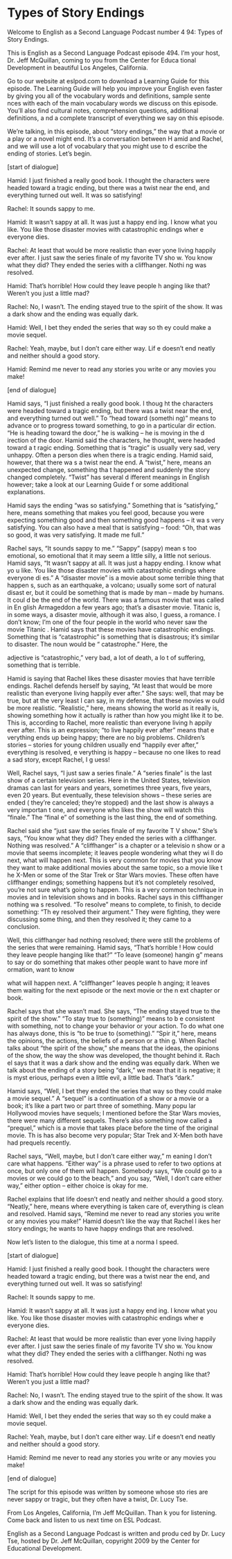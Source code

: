 # Types of Story Endings

Welcome to English as a Second Language Podcast number 4 94: Types of Story Endings.

This is English as a Second Language Podcast episode 494.  I’m your host, Dr. Jeff McQuillan, coming to you from the Center for Educa tional Development in beautiful Los Angeles, California.

Go to our website at eslpod.com to download a Learning  Guide for this episode. The Learning Guide will help you improve your English even faster by giving you all of the vocabulary words and definitions, sample sente nces with each of the main vocabulary words we discuss on this episode.  You’ll also  find cultural notes, comprehension questions, additional definitions, a nd a complete transcript of everything we say on this episode.

We’re talking, in this episode, about “story endings,” the way that a movie or a play or a novel might end.  It’s a conversation between H amid and Rachel, and we will use a lot of vocabulary that you might use to d escribe the ending of stories.  Let’s begin.

[start of dialogue]

Hamid:  I just finished a really good book.  I thought the characters were headed toward a tragic ending, but there was a twist near the  end, and everything turned out well.  It was so satisfying!

Rachel:  It sounds sappy to me.

Hamid:  It wasn’t sappy at all.  It was just a happy end ing.  I know what you like. You like those disaster movies with catastrophic endings wher e everyone dies.

Rachel:  At least that would be more realistic than ever yone living happily ever after.  I just saw the series finale of my favorite TV sho w.  You know what they did?  They ended the series with a cliffhanger.  Nothi ng was resolved.

Hamid:  That’s horrible!  How could they leave people h anging like that?  Weren’t you just a little mad?

Rachel:  No, I wasn’t.  The ending stayed true to the spirit of the show.  It was a dark show and the ending was equally dark.

 Hamid:  Well, I bet they ended the series that way so th ey could make a movie sequel.

Rachel:  Yeah, maybe, but I don’t care either way.  Lif e doesn’t end neatly and neither should a good story.

Hamid:  Remind me never to read any stories you write or  any movies you make!

[end of dialogue]

Hamid says, “I just finished a really good book.  I thoug ht the characters were headed toward a tragic ending, but there was a twist near the end, and everything turned out well.”  To “head toward (somethi ng)” means to advance or to progress toward something, to go in a particular dir ection.  “He is heading toward the door,” he is walking – he is moving in the d irection of the door.  Hamid said the characters, he thought, were headed toward a t ragic ending.  Something that is “tragic” is usually very sad, very unhappy.  Often a person dies when there is a tragic ending.  Hamid said, however, that there wa s a twist near the end.  A “twist,” here, means an unexpected change, something tha t happened and suddenly the story changed completely.  “Twist” has several d ifferent meanings in English however; take a look at our Learning Guide f or some additional explanations.

Hamid says the ending “was so satisfying.”  Something that  is “satisfying,” here, means something that makes you feel good, because you were expecting something good and then something good happens – it wa s very satisfying.  You can also have a meal that is satisfying – food: “Oh, that  was so good, it was very satisfying.  It made me full.”

Rachel says, “It sounds sappy to me.”  “Sappy” (sappy) mean s too emotional, so emotional that it may seem a little silly, a little not  serious.  Hamid says, “It wasn’t sappy at all.  It was just a happy ending.  I know what yo u like.  You like those disaster movies with catastrophic endings where everyone di es.”  A “disaster movie” is a movie about some terrible thing that happen s, such as an earthquake, a volcano; usually some sort of natural disast er, but it could be something that is made by man – made by humans.  It coul d be the end of the world.  There was a famous movie that was called in En glish Armageddon  a few years ago; that’s a disaster movie.  Titanic  is, in some ways, a disaster movie, although it was also, I guess, a romance.  I don’t know; I’m one of the four people in the world who never saw the movie Titanic .  Hamid says that these movies have catastrophic endings.  Something that is “catastrophic”  is something that is disastrous; it’s similar to disaster.  The noun would be “ catastrophe.”  Here, the

 adjective is “catastrophic,” very bad, a lot of death, a lo t of suffering, something that is terrible.

Hamid is saying that Rachel likes these disaster movies that have terrible endings.  Rachel defends herself by saying, “At least that  would be more realistic than everyone living happily ever after.”  She says: well, that may be true, but at the very least I can say, in my defense, that these movies w ould be more realistic.  “Realistic,” here, means showing the world as it really is, showing something how it actually is rather than how you might like it to be.  This is, according to Rachel, more realistic than everyone living h appily ever after.  This is an expression; “to live happily ever after” means that e verything ends up being happy; there are no big problems.  Children’s stories – stories for young children usually end “happily ever after,” everything is resolved, e verything is happy – because no one likes to read a sad story, except Rachel, I g uess!

Well, Rachel says, “I just saw a series finale.”  A “series finale” is the last show of a certain television series.  Here in the United States, television dramas can last for years and years, sometimes three years, five years, even 20 years.  But eventually, these television shows – these series are ended ( they’re canceled; they’re stopped) and the last show is always a very importan t one, and everyone who likes the show will watch this “finale.”  The “final e” of something is the last thing, the end of something.

Rachel said she “just saw the series finale of my favorite T V show.”  She’s says, “You know what they did?  They ended the series with a cliffhanger.  Nothing was resolved.”  A “cliffhanger” is a chapter or a televisio n show or a movie that seems incomplete; it leaves people wondering what they wi ll do next, what will happen next.  This is very common for movies that you know  they want to make additional movies about the same topic, so a movie like t he X-Men  or some of the Star Trek  or Star Wars  movies.  These often have cliffhanger endings; something happens but it’s not completely resolved, you’re  not sure what’s going to happen.  This is a very common technique in movies and in television shows and in books.  Rachel says in this cliffhanger nothing wa s resolved.  “To resolve” means to complete, to finish, to decide something: “Th ey resolved their argument.”  They were fighting, they were discussing some thing, and then they resolved it; they came to a conclusion.

Well, this cliffhanger had nothing resolved; there were  still the problems of the series that were remaining.  Hamid says, “That’s horrible !  How could they leave people hanging like that?”  “To leave (someone) hangin g” means to say or do something that makes other people want to have more inf ormation, want to know

 what will happen next.  A “cliffhanger” leaves people h anging; it leaves them waiting for the next episode or the next movie or the n ext chapter or book.

Rachel says that she wasn’t mad.  She says, “The ending stayed  true to the spirit of the show.”  “To stay true to (something)” means to b e consistent with something, not to change your behavior or your action.  To do what one has always done, this is “to be true to (something).”  “Spir it,” here, means the opinions, the actions, the beliefs of a person or a thin g.  When Rachel talks about “the spirit of the show,” she means that the ideas, the  opinions of the show, the way the show was developed, the thought behind it.  Rach el says that it was a dark show and the ending was equally dark.  When we talk about the ending of a story being “dark,” we mean that it is negative; it is myst erious, perhaps even a little evil, a little bad.  That’s “dark.”

Hamid says, “Well, I bet they ended the series that way so  they could make a movie sequel.”  A “sequel” is a continuation of a show or  a movie or a book; it’s like a part two or part three of something.  Many popu lar Hollywood movies have sequels; I mentioned before the Star Wars  movies, there were many different sequels.  There’s also something now called a “prequel,” which is a movie that takes place before the time of the original movie.  Th is has also become very popular; Star Trek  and X-Men  both have had prequels recently.

Rachel says, “Well, maybe, but I don’t care either way,” m eaning I don’t care what happens.  “Either way” is a phrase used to refer to  two options at once, but only one of them will happen.  Somebody says, “We could go to a movies or we could go to the beach,” and you say, “Well, I don’t care either way,” either option – either choice is okay for me.

Rachel explains that life doesn’t end neatly and neither  should a good story. “Neatly,” here, means where everything is taken care of, everything is clean and resolved.  Hamid says, “Remind me never to read any stories you write or any movies you make!”  Hamid doesn’t like the way that Rachel l ikes her story endings; he wants to have happy endings that are resolved.

Now let’s listen to the dialogue, this time at a norma l speed.

[start of dialogue]

Hamid:  I just finished a really good book.  I thought the characters were headed toward a tragic ending, but there was a twist near the  end, and everything turned out well.  It was so satisfying!

 Rachel:  It sounds sappy to me.

Hamid:  It wasn’t sappy at all.  It was just a happy end ing.  I know what you like. You like those disaster movies with catastrophic endings wher e everyone dies.

Rachel:  At least that would be more realistic than ever yone living happily ever after.  I just saw the series finale of my favorite TV sho w.  You know what they did?  They ended the series with a cliffhanger.  Nothi ng was resolved.

Hamid:  That’s horrible!  How could they leave people h anging like that?  Weren’t you just a little mad?

Rachel:  No, I wasn’t.  The ending stayed true to the spirit of the show.  It was a dark show and the ending was equally dark.

Hamid:  Well, I bet they ended the series that way so th ey could make a movie sequel.

Rachel:  Yeah, maybe, but I don’t care either way.  Lif e doesn’t end neatly and neither should a good story.

Hamid:  Remind me never to read any stories you write or  any movies you make!

[end of dialogue]

The script for this episode was written by someone whose sto ries are never sappy or tragic, but they often have a twist, Dr. Lucy Tse.

From Los Angeles, California, I’m Jeff McQuillan.  Than k you for listening.  Come back and listen to us next time on ESL Podcast.

English as a Second Language Podcast is written and produ ced by Dr. Lucy Tse, hosted by Dr. Jeff McQuillan, copyright 2009 by the Center  for Educational Development.

